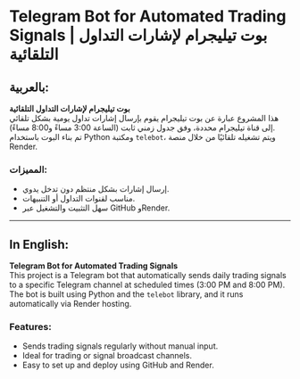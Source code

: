 # Telegram Bot for Automated Trading Signals | بوت تيليجرام لإشارات التداول التلقائية

## بالعربية:

**بوت تيليجرام لإشارات التداول التلقائية**  
هذا المشروع عبارة عن بوت تيليجرام يقوم بإرسال إشارات تداول يومية بشكل تلقائي إلى قناة تيليجرام محددة، وفق جدول زمني ثابت (الساعة 3:00 مساءً و8:00 مساءً).  
تم بناء البوت باستخدام Python ومكتبة `telebot`، ويتم تشغيله تلقائيًا من خلال منصة Render.

### المميزات:
- إرسال إشارات بشكل منتظم دون تدخل يدوي.
- مناسب لقنوات التداول أو التنبيهات.
- سهل التثبيت والتشغيل عبر GitHub وRender.

---

## In English:

**Telegram Bot for Automated Trading Signals**  
This project is a Telegram bot that automatically sends daily trading signals to a specific Telegram channel at scheduled times (3:00 PM and 8:00 PM).  
The bot is built using Python and the `telebot` library, and it runs automatically via Render hosting.

### Features:
- Sends trading signals regularly without manual input.
- Ideal for trading or signal broadcast channels.
- Easy to set up and deploy using GitHub and Render.